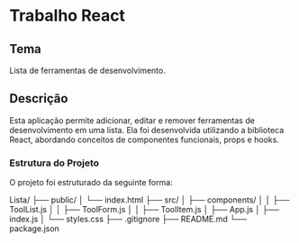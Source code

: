 # Trabalho React

## Tema
Lista de ferramentas de desenvolvimento.

## Descrição
Esta aplicação permite adicionar, editar e remover ferramentas de desenvolvimento em uma lista. Ela foi desenvolvida utilizando a biblioteca React, abordando conceitos de componentes funcionais, props e hooks.

### Estrutura do Projeto
O projeto foi estruturado da seguinte forma:

Lista/
├── public/
│   └── index.html
├── src/
│   ├── components/
│   │   ├── ToolList.js
│   │   ├── ToolForm.js
│   │   ├── ToolItem.js
│   ├── App.js
│   ├── index.js
│   └── styles.css
├── .gitignore
├── README.md
└── package.json
